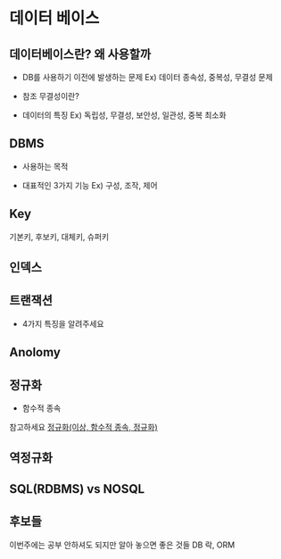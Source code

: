# 데이터 베이스

## 데이터베이스란? 왜 사용할까
- DB를 사용하기 이전에 발생하는 문제
    Ex) 데이터 종속성, 중복성, 무결성 문제  

- 참조 무결성이란?

- 데이터의 특징
    Ex) 독립성, 무결성, 보안성, 일관성, 중복 최소화  

## DBMS
- 사용하는 목적

- 대표적인 3가지 기능
    Ex) 구성, 조작, 제어

## Key
기본키, 후보키, 대체키, 슈퍼키

## 인덱스

## 트랜잭션
- 4가지 특징을 알려주세요

## Anolomy

## 정규화
- 함수적 종속

참고하세요
[정규화(이상, 함수적 종속, 정규화)](https://dotheright.tistory.com/107)

## 역정규화

## SQL(RDBMS) vs NOSQL

## 후보들
이번주에는 공부 안하셔도 되지만 알아 놓으면 좋은 것들
DB 락, ORM